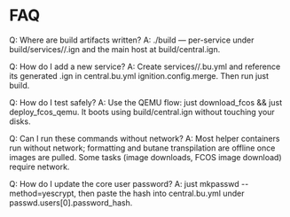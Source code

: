 # FAQ

Q: Where are build artifacts written?
A: ./build — per-service under build/services/<name>/<name>.ign and the main host at build/central.ign.

Q: How do I add a new service?
A: Create services/<svc>/<svc>.bu.yml and reference its generated .ign in central.bu.yml ignition.config.merge. Then run just build.

Q: How do I test safely?
A: Use the QEMU flow: just download_fcos && just deploy_fcos_qemu. It boots using build/central.ign without touching your disks.

Q: Can I run these commands without network?
A: Most helper containers run without network; formatting and butane transpilation are offline once images are pulled. Some tasks (image downloads, FCOS image download) require network.

Q: How do I update the core user password?
A: just mkpasswd --method=yescrypt, then paste the hash into central.bu.yml under passwd.users[0].password_hash.
